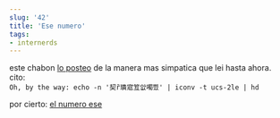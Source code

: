 ```yaml
---
slug: '42'  
title: 'Ese numero'  
tags:  
- internerds  
---
```

  
este chabon [lo posteo](http://sam.zoy.org/blog/2007-05-03-obligatory-r) de la manera mas simpatica que lei hasta ahora.    
cito:    
`Oh, by the way: echo -n '契ȑ璝寣䇘앖噣삈' | iconv -t ucs-2le | hd`    
    
por cierto: [el numero ese](http://www.google.com/search?q=09+F9+11+02+9D+74+E3+5B+D8+41+56+C5+63+56+88+C0)  
